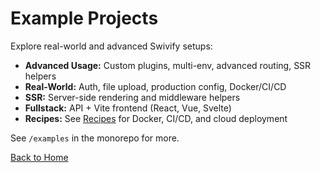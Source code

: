 # Example Projects

Explore real-world and advanced Swivify setups:

- **Advanced Usage:** Custom plugins, multi-env, advanced routing, SSR helpers
- **Real-World:** Auth, file upload, production config, Docker/CI/CD
- **SSR:** Server-side rendering and middleware helpers
- **Fullstack:** API + Vite frontend (React, Vue, Svelte)
- **Recipes:** See [Recipes](/guide/recipes) for Docker, CI/CD, and cloud deployment

See `/examples` in the monorepo for more.

[Back to Home](/)
